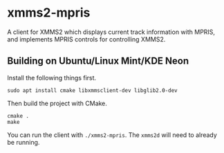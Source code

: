 # xmms2-mpris

A client for XMMS2 which displays current track information with MPRIS, and
implements MPRIS controls for controlling XMMS2.

## Building on Ubuntu/Linux Mint/KDE Neon

Install the following things first.

```
sudo apt install cmake libxmmsclient-dev libglib2.0-dev
```

Then build the project with CMake.

```
cmake .
make
```

You can run the client with `./xmms2-mpris`. The `xmms2d` will need to already
be running.
